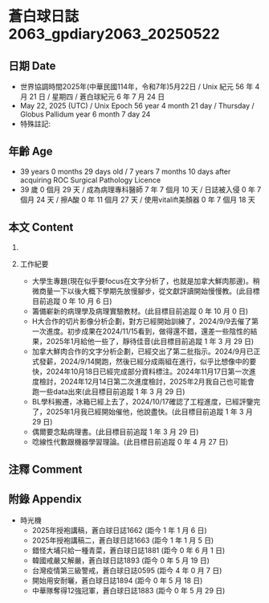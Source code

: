 [_metadata_:encoding]: - "utf-8"
[_metadata_:language]: - "zh-Hant-TW"
[_metadata_:fileformat]: - "markdown"
[_metadata_:MIME_type]: - "text/plain"
[_metadata_:markdown_version]: - "commonmark version 0.30"
[_metadata_:markdown_spec]: - "https://spec.commonmark.org/0.30/"

# 蒼白球日誌2063_gpdiary2063_20250522 #

## 日期 Date ##

* 世界協調時間2025年(中華民國114年，令和7年)5月22日 / Unix 紀元 56 年 4 月 21 日 / 星期四 / 蒼白球紀元 6 年 7 月 24 日
* May 22, 2025 (UTC) / Unix Epoch 56 year 4 month 21 day / Thursday / Globus Pallidum year 6 month 7 day 24
* 特殊註記:

## 年齡 Age ##

* 39 years 0 months 29 days old / 7 years 7 months 10 days after acquiring ROC Surgical Pathology Licence
* 39 歲 0 個月 29 天 / 成為病理專科醫師 7 年 7 個月 10 天 / 日誌被入侵 0 年 7 個月 24 天 / 擦A酸 0 年 11 個月 27 天 / 使用vitalift美顏器 0 年 7 個月 18 天

## 本文 Content ##

1. 

2. 工作紀要

    - 大學生專題(現在似乎要focus在文字分析了，也就是加拿大鮮肉那邊)。稍微商量一下以後大概下學期先放慢腳步，從文獻評讀開始慢慢教。(此目標目前追蹤 0 年 10 月 6 日)
    - 籌備嶄新的病理學及病理實驗教材。(此目標目前追蹤 0 年 10 月 0 日)
    - H大合作的切片影像分析企劃，對方已經開始訓練了，2024/9/9去催了第一次進度。初步成果在2024/11/15看到，做得還不錯，還差一些陰性的結果，2025年1月給他一些了，靜待佳音(此目標目前追蹤 1 年 3 月 29 日)
    - 加拿大鮮肉合作的文字分析企劃，已經交出了第二批指示。2024/9月已正式發薪，2024/9/14開跑，然後已經分成兩組在進行，似乎比想像中的要快，2024年10月18日已經完成部分資料標注。2024年11月17日第一次進度檢討，2024年12月14日第二次進度檢討，2025年2月我自己也可能會跑一些data出來(此目標目前追蹤 1 年 3 月 29 日)
    - BL學科搬遷，冰箱已經上去了，2024/10/17確認了工程進度，已經評鑒完了，2025年1月我已經開始催他，他說盡快。(此目標目前追蹤 1 年 3 月 29 日)
    - 偶爾要念點病理書。(此目標目前追蹤 1 年 3 月 29 日)
    - 唸線性代數跟機器學習理論。(此目標目前追蹤 0 年 4 月 27 日)

## 注釋 Comment ##


## 附錄 Appendix ##

* 時光機
    - 2025年授袍講稿，蒼白球日誌1662 (距今 1 年 1 月 6 日)
    - 2025年授袍講稿二，蒼白球日誌1663 (距今 1 年 1 月 5 日)
    - 錯怪大埔只給一種青菜，蒼白球日誌1881 (距今 0 年 6 月 1 日)
    - 韓國戒嚴又解嚴，蒼白球日誌1893 (距今 0 年 5 月 19 日)
    - 台灣疫情第三級警戒，蒼白球日誌0595 (距今 4 年 0 月 7 日)
    - 開始用安耐曬，蒼白球日誌1894 (距今 0 年 5 月 18 日)
    - 中華隊奪得12強冠軍，蒼白球日誌1883 (距今 0 年 5 月 29 日)
